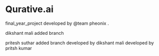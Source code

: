 # Qurative.ai
final_year_project
developed by @team pheonix .

dikshant mali added branch

pritesh suthar added branch
developed by dikshant mali
developed by pritsh kumar